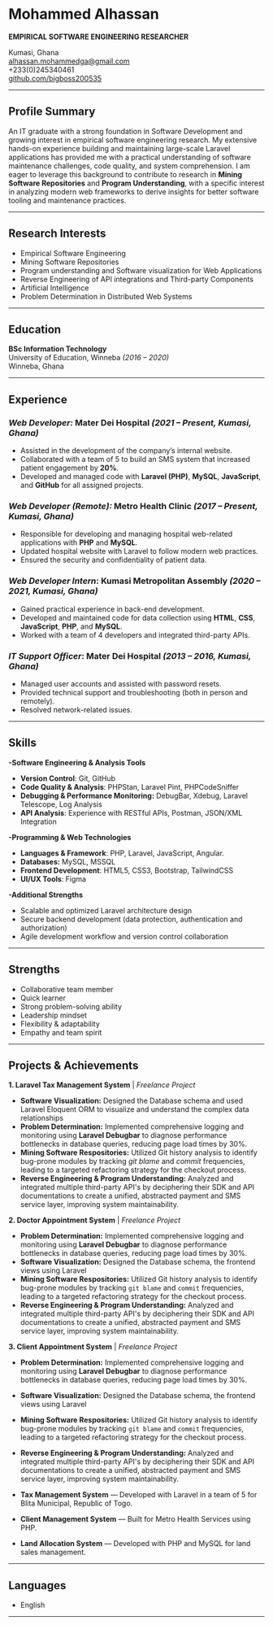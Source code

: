 # Mohammed Alhassan
**EMPIRICAL SOFTWARE ENGINEERING RESEARCHER**

Kumasi, Ghana   
[alhassan.mohammedga@gmail.com](mailto:alhassan.mohammedga@gmail.com)        
+233(0)245340461     
[github.com/bigboss200535](https://github.com/bigboss200535)                             

---

## Profile Summary
An IT graduate with a strong foundation in Software Development and growing interest in empirical software engineering research. My extensive hands-on experience building and maintaining large-scale Laravel applications has provided me with a practical understanding of software maintenance challenges, code quality, and system comprehension. I am eager to leverage this background to contribute to research in **Mining Software Repositories** and **Program Understanding**, with  a specific interest in analyzing modern web frameworks to derive insights for better software tooling and maintenance practices. 


---

## Research Interests
- Empirical Software Engineering
- Mining Software Repositories
- Program understanding and Software visualization for Web Applications
- Reverse Engineering of API integrations and Third-party Components
- Artificial Intelligence
- Problem Determination in Distributed Web Systems

---

## Education

**BSc Information Technology**  
University of Education, Winneba *(2016 – 2020)*  
Winneba, Ghana

---

## Experience

### *Web Developer:* Mater Dei Hospital *(2021 – Present, Kumasi, Ghana)*
- Assisted in the development of the company’s internal website.  
- Collaborated with a team of 5 to build an SMS system that increased patient engagement by **20%**.  
- Developed and managed code with **Laravel (PHP)**, **MySQL**, **JavaScript**, and **GitHub** for all assigned projects.

### *Web Developer (Remote):* Metro Health Clinic *(2017 – Present, Kumasi, Ghana)*
- Responsible for developing and managing hospital web-related applications with **PHP** and **MySQL**.  
- Updated hospital website with Laravel to follow modern web practices.  
- Ensured the security and confidentiality of patient data.

### *Web Developer Intern*:  Kumasi Metropolitan Assembly *(2020 – 2021, Kumasi, Ghana)*
- Gained practical experience in back-end development.  
- Developed and maintained code for data collection using **HTML**, **CSS**, **JavaScript**, **PHP**, and **MySQL**.  
- Worked with a team of 4 developers and integrated third-party APIs.

### *IT Support Officer*: Mater Dei Hospital *(2013 – 2016, Kumasi, Ghana)*
- Managed user accounts and assisted with password resets.  
- Provided technical support and troubleshooting (both in person and remotely).  
- Resolved network-related issues.
   
---

## Skills

**-Software Engineering & Analysis Tools**
 - **Version Control**: Git, GitHub
 - **Code Quality & Analysis**: PHPStan, Laravel Pint, PHPCodeSniffer
 - **Debugging & Performance Monitoring:** DebugBar, Xdebug, Laravel Telescope, Log Analysis
 - **API Analysis**: Experience with RESTful APIs, Postman, JSON/XML Integration

**-Programming & Web Technologies**
- **Languages & Framework**: PHP, Laravel, JavaScript, Angular.
- **Databases:** MySQL, MSSQL
- **Frontend Development**: HTML5, CSS3, Bootstrap, TailwindCSS
- **UI/UX Tools**: Figma

**-Additional Strengths**
- Scalable and optimized Laravel architecture design
- Secure backend development (data protection, authentication and authorization)
- Agile development workflow and version control collaboration

---

## Strengths

- Collaborative team member  
- Quick learner  
- Strong problem-solving ability  
- Leadership mindset  
- Flexibility & adaptability  
- Empathy and team spirit

---

## Projects & Achievements
**1. Laravel Tax Management System**  | *Freelance Project*
- **Software Visualization:** Designed the Database schema and used Laravel Eloquent ORM to visualize and understand the complex data relationships
- **Problem Determination:** Implemented comprehensive logging and monitoring using **Laravel Debugbar** to diagnose performance bottlenecks in database queries, reducing page load times by 30%.
- **Mining Software Respositories:** Utilized Git history analysis to identify bug-prone modules by tracking *git blame* and *commit* frequencies, leading to a targeted refactoring strategy for the checkout process.
- **Reverse Engineering & Program Understanding:** Analyzed and integrated multiple third-party API's by deciphering their SDK and API documentations to create a unified, abstracted payment and SMS service layer, improving system maintainability.

   
**2. Doctor Appointment System** | *Freelance Project*
- **Problem Determination:** Implemented comprehensive logging and monitoring using **Laravel Debugbar** to diagnose performance bottlenecks in database queries, reducing page load times by 30%.
- **Software Visualization:** Designed the Database schema, the frontend views using Laravel 
- **Mining Software Respositories:** Utilized Git history analysis to identify bug-prone modules by tracking `git blame` and `commit` frequencies, leading to a targeted refactoring strategy for the checkout process.
- **Reverse Engineering & Program Understanding:** Analyzed and integrated multiple third-party API's by deciphering their SDK and API documentations to create a unified, abstracted payment and SMS service layer, improving system maintainability.


**3. Client Appointment System** | *Freelance Project*
- **Problem Determination:** Implemented comprehensive logging and monitoring using **Laravel Debugbar** to diagnose performance bottlenecks in database queries, reducing page load times by 30%.
- **Software Visualization:** Designed the Database schema, the frontend views using Laravel 
- **Mining Software Respositories:** Utilized Git history analysis to identify bug-prone modules by tracking `git blame` and `commit` frequencies, leading to a targeted refactoring strategy for the checkout process.
- **Reverse Engineering & Program Understanding:** Analyzed and integrated multiple third-party API's by deciphering their SDK and API documentations to create a unified, abstracted payment and SMS service layer, improving system maintainability.

 
- **Tax Management System** — Developed with Laravel in a team of 5 for Blita Municipal, Republic of Togo.  
- **Client Management System** — Built for Metro Health Services using PHP.  
- **Land Allocation System** — Developed with PHP and MySQL for land sales management.

---

## Languages
- English


---
